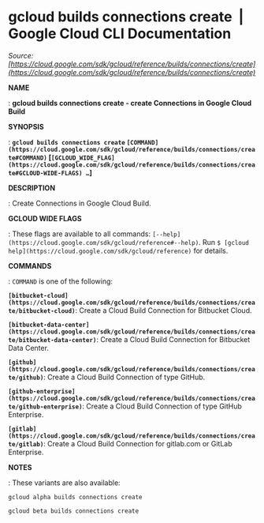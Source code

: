 # gcloud builds connections create  |  Google Cloud CLI Documentation

*Source: [https://cloud.google.com/sdk/gcloud/reference/builds/connections/create](https://cloud.google.com/sdk/gcloud/reference/builds/connections/create)*

**NAME**

: **gcloud builds connections create - create Connections in Google Cloud Build**

**SYNOPSIS**

: **`gcloud builds connections create` `[COMMAND](https://cloud.google.com/sdk/gcloud/reference/builds/connections/create#COMMAND)` [`[GCLOUD_WIDE_FLAG](https://cloud.google.com/sdk/gcloud/reference/builds/connections/create#GCLOUD-WIDE-FLAGS) …`]**

**DESCRIPTION**

: Create Connections in Google Cloud Build.

**GCLOUD WIDE FLAGS**

: These flags are available to all commands: `[--help](https://cloud.google.com/sdk/gcloud/reference#--help)`.
Run `$ [gcloud help](https://cloud.google.com/sdk/gcloud/reference)` for details.

**COMMANDS**

: ``COMMAND`` is one of the following:

**`[bitbucket-cloud](https://cloud.google.com/sdk/gcloud/reference/builds/connections/create/bitbucket-cloud)`**:
Create a Cloud Build Connection for Bitbucket Cloud.

**`[bitbucket-data-center](https://cloud.google.com/sdk/gcloud/reference/builds/connections/create/bitbucket-data-center)`**:
Create a Cloud Build Connection for Bitbucket Data Center.

**`[github](https://cloud.google.com/sdk/gcloud/reference/builds/connections/create/github)`**:
Create a Cloud Build Connection of type GitHub.

**`[github-enterprise](https://cloud.google.com/sdk/gcloud/reference/builds/connections/create/github-enterprise)`**:
Create a Cloud Build Connection of type GitHub Enterprise.

**`[gitlab](https://cloud.google.com/sdk/gcloud/reference/builds/connections/create/gitlab)`**:
Create a Cloud Build Connection for gitlab.com or GitLab Enterprise.

**NOTES**

: These variants are also available:

```
gcloud alpha builds connections create
```

```
gcloud beta builds connections create
```